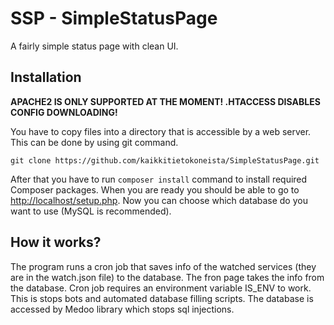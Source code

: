 # SSP - SimpleStatusPage
A fairly simple status page with clean UI.

## Installation

**APACHE2 IS ONLY SUPPORTED AT THE MOMENT! .HTACCESS DISABLES CONFIG DOWNLOADING!**

You have to copy files into a directory that is accessible by a web server. This can be done by using git command. 
```shell
git clone https://github.com/kaikkitietokoneista/SimpleStatusPage.git
```
After that you have to run `composer install` command to install required Composer packages. When you are ready you should be able to go to [http://localhost/setup.php](http://localhost/setup.php). Now you can choose which database do you want to use (MySQL is recommended). 

## How it works?

The program runs a cron job that saves info of the watched services (they are in the watch.json file) to the database. The fron page takes the info from the database. Cron job requires an environment variable IS_ENV to work. This is stops bots and automated database filling scripts. The database is accessed by Medoo library which stops sql injections. 
